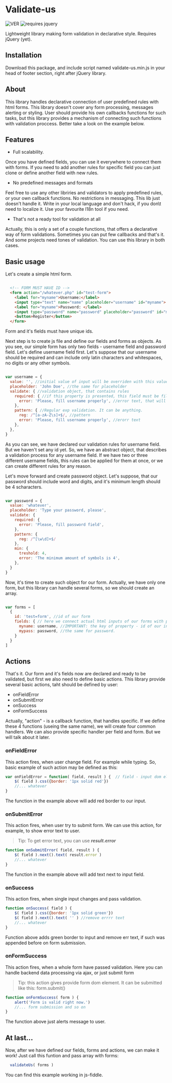 # Validate-us

![VER](https://img.shields.io/badge/ver-0.2--alpha-red.svg) ![requires jquery](https://img.shields.io/badge/jquery->_1.9.1-blue.svg)

Lightweight library making form validation in declarative style. Requires jQuery (yet).

## Installation

Download this package, and include script named validate-us.min.js in your head of footer section, right after jQuery library.

## About

This library handles declarative connection of user predefined rules with html forms. This library doesn't cover any form processing, messages alerting or styling. User should provide his own callbacks functions for such tasks, but this library provides a mechanism of connecting such functions with validation proccess. Better take a look on the example below.

## Features

- Full scalability. 

Once you have defined fields, you can use it everywhere to connect them with forms. If you need to add another rules for specific field you can just clone or define another field with new rules.

- No predefined messages and formats

Feel free to use any other libriries and validators to apply predefined rules, or your own callback functions. No restrictions in messaging. This lib just doesn't handle it. Write in your local language and don't hack, if you don\t need to localize it. Use your favourite l18n tool if you need.

- That's not a ready tool for validation at all

Actually, this is only a set of a couple functions, that offers a declarative way of form validations. Sometimes you can put few callbacks and that's it. And some projects need tones of validation. You can use this library in both cases. 

## Basic usage

Let's create a simple html form.

``` html

  <!-- FORM MUST HAVE ID -->
  <form action="/whatever.php" id="test-form">
    <label for="myname">Username:</label>
    <input type="text" name="name" placeholder="username" id="myname"> <span class="error"></span> <br /><br />
    <label for="myname">Password: </label>
    <input type="password" name="password" placeholder="password" id="mypass"> <span class="error"></span> <br /><br />
    <button>Register</button>
  </form>
```
Form and it's fields must have unique ids.

Next step is to create js file and define our fields and forms as objects.
As you see, our simple form has only two fields - username field and password field. Let's define username field first. 
Let's suppose that our username should be required and can include only latin characters and whitespaces, no digits or any other symbols.

``` js

var username = {
  value: '', //initial value of input will be overriden with this value if its lenght > 0
  placeholder: 'John Doe', //the same for placeholder
  validate: { //validation object, that contains rules
    required: { //if this property is presented, this field must be filled in order to pass validation
      error: 'Please, fill username properly', //error text, that will be used later (f.e. you can show it to user ... )
    },
    pattern: { //Regular exp validation. It can be anything.
      reg: /^[a-zA-Z\s]+$/, //pattern
      error: 'Please, fill username properly', //erorr text
    },
  },
}

```

As you can see, we have declared our validation rules for username field. But we haven't set any id yet. So, we have an abstract object, that describes a validation process for any username field. If we have two or three different username fields, this rules can be applied for them at once, or we can create different rules for any reason.

Let's move forward and create password object. Let's suppose, that our password should include word and digits, and it's minimum length should be 4 scharacters.

``` js

var password = {
  value: 'whatever',
  placeholder: 'Type your password, please',
  validate: {
    required: {
      error: 'Please, fill password field',
    },
    pattern: {
      reg: /^[\w\d]+$/
    },
    min: {
      treshold: 4,
      error: 'The minimum amount of symbols is 4',
    },
  }
}

```

Now, it's time to create such object for our form. Actually, we have only one form, but this library can handle several forms, so we should create an array. 

``` js

var forms = [
  {
    id: 'test=form', //id of our form
    fields: { // here we connect actual html inputs of our forms with previously declared rules via ids
      myname: username, //IMPORTANT: the key of property - id of our input! Value - our field object.
      mypass: password, //the same for password.
    }
  }
]

```
## Actions

That's it. Our form and it's fields now are declared and ready to be validated, but first we also need to define basic actions. 
This library provide several basic actions, taht should be defined by user:

- onFieldError
- onSubmitError
- onSuccess
- onFormSuccess

Actually, "action" - is a callback function, that handles specific. If we define these 4 functions (useing the same name), we will create four common handlers. We can also provide specific handler per field and form. But we will talk about it later.

### onFieldError

This action fires, when user change field. For example while typing.
So, basic example of such action may be defined as this:

``` js
var onFieldError = function( field, result ) { 	// field - input dom el, being validated, result - object, contaninig error messages
	$( field ).css({border: '1px solid red'})
	//... whatever
}
```

The function in the example above will add red border to our input.

### onSubmitError

This action fires, when user try to submit form. We can use this action, for example, to show error text to user.
> Tip: To get error text, you can use ***result.error***

``` js
function onSubmitError( field, result ) {
	$( field ).next().text( result.error )
	//... whatever
}
```

The function in the example above will add text next to input field.

### onSuccess

This action fires, when single input changes and pass validation.
``` js
function onSuccess( field ) {
	$( field ).css({border: '1px solid green'})
	$( field ).next().text( '' ) //remove errrr text
	//... whatever
}
```

Function above adds green border to input and remove err text, if such was appended before on form submission.

### onFormSuccess

This action fires, when a whole form have passed validation.
Here you can handle backend data processing via ajax, or just submit form

> Tip: this action gives provide form dom element. It can be submitted like this: form.submit()

``` js
function onFormSuccess( form ) {
	alert('Form is valid right now.')
	//... form submission and so on
}
```

The function above just alerts message to user.

## At last...

Now, after we have defined our fields, forms and actions, we can make it work!
Just call this funtion and pass array with forms:

``` js
  validateUs( forms )
```

You can find this example working in js-fiddle.


